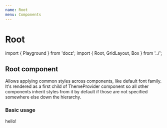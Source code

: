 ```yaml
---
name: Root
menu: Components
---
```


# Root

import { Playground } from 'docz'; import { Root, GridLayout, Box } from '../';

## Root component

Allows applying common styles across components, like default font family. It's rendered as a first child of ThemeProvider component so all other components inherit styles from it by default if those are not specified somewhere else down the hierarchy.

### Basic usage

hello!

